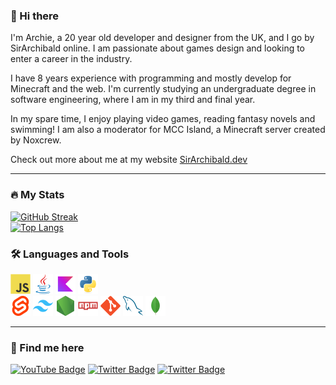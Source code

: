 ### 👋 Hi there

I'm Archie, a 20 year old developer and designer from the UK, and I go by SirArchibald online. I am passionate about games design and looking to enter a career in the industry.

I have 8 years experience with programming and mostly develop for Minecraft and the web. I'm currently studying an undergraduate degree in software engineering, where I am in my third and final year.

In my spare time, I enjoy playing video games, reading fantasy novels and swimming! I am also a moderator for MCC Island, a Minecraft server created by Noxcrew.

Check out more about me at my website [SirArchibald.dev](https://sirarchibald.dev)

---

### 🔥 My Stats
[![GitHub Streak](http://github-readme-streak-stats.herokuapp.com?user=SirArchibald97&theme=dark)](https://git.io/streak-stats)<br>
[![Top Langs](https://github-readme-stats-seven-zeta-75.vercel.app/api/top-langs/?username=SirArchibald97&theme=dark&show_icons=true&count_private=true)](https://github.com/anuraghazra/github-readme-stats)

### 🛠️ Languages and Tools
<div id="tech">
  <img src="https://github.com/devicons/devicon/blob/master/icons/javascript/javascript-original.svg" height="32" width="32" />
  <img src="https://github.com/devicons/devicon/blob/master/icons/java/java-original.svg" height="32" width="32" />
  <img src="https://github.com/devicons/devicon/blob/master/icons/kotlin/kotlin-original.svg" height="32" width="32" />
  <img src="https://github.com/devicons/devicon/blob/master/icons/python/python-original.svg" height="32" width="32" />
  <br />
  <img src="https://github.com/devicons/devicon/blob/master/icons/svelte/svelte-original.svg" heigh="32" width="32" />
  <img src="https://github.com/devicons/devicon/blob/master/icons/tailwindcss/tailwindcss-plain.svg" height="32" width="32" />
  <img src="https://github.com/devicons/devicon/blob/master/icons/nodejs/nodejs-original.svg" height="32" width="32" />
  <img src="https://github.com/devicons/devicon/blob/master/icons/npm/npm-original-wordmark.svg" height="32" width="32" />
  <img src="https://github.com/devicons/devicon/blob/master/icons/git/git-original.svg" height="32" width="32" />
  <img src="https://github.com/devicons/devicon/blob/master/icons/mysql/mysql-original.svg" height="32" width="32" />
  <img src="https://github.com/devicons/devicon/blob/master/icons/mongodb/mongodb-original.svg" height="32" width="32" />
</div>

---

### 💬 Find me here
<div id="badges">
  <a href="https://youtube.com/@sirarchibald"><img src="https://img.shields.io/badge/YouTube-red?logo=youtube&logoColor=white&style=for-the-badge" alt="YouTube Badge"/></a>
  <a href="https://twitter.com/sirarchibald97"><img src="https://img.shields.io/badge/Twitter-blue?logo=twitter&logoColor=white&style=for-the-badge" alt="Twitter Badge"/></a>
  <a href="https://twitch.tv/sirarchibald97"><img src="https://img.shields.io/badge/Twitch-purple?logo=twitch&logoColor=white&style=for-the-badge" alt="Twitter Badge"/></a>
</div>
